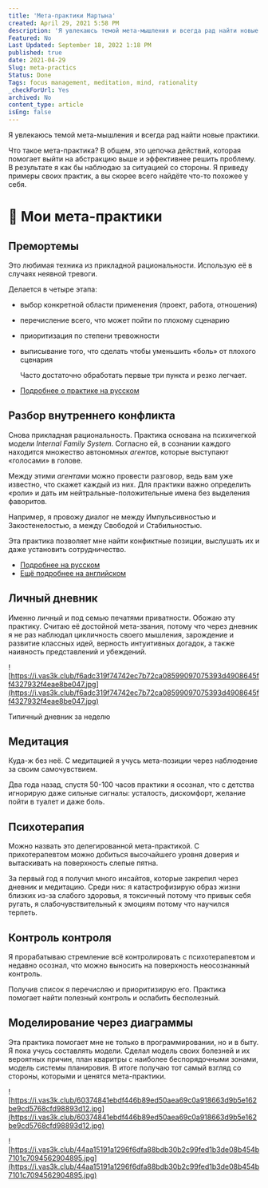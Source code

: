```yaml
---
title: 'Мета-практики Мартына'
created: April 29, 2021 5:58 PM
description: 'Я увлекаюсь темой мета-мышления и всегда рад найти новые практики.'
Featured: No
Last Updated: September 18, 2022 1:18 PM
published: true
date: 2021-04-29
Slug: meta-practics
Status: Done
Tags: focus management, meditation, mind, rationality
_checkForUrl: Yes
archived: No
content_type: article
isEng: false
---
```


Я увлекаюсь темой мета-мышления и всегда рад найти новые практики.

Что такое мета-практика? В общем, это цепочка действий, которая помогает выйти на абстракцию выше и эффективнее решить проблему. В результате я как бы наблюдаю за ситуацией со стороны. Я приведу примеры своих практик, а вы скорее всего найдёте что-то похожее у себя.

# 🧿 Мои мета-практики

## Премортемы

Это любимая техника из прикладной рациональности. Использую её в случаях неявной тревоги.

Делается в четыре этапа:

- выбор конкретной области применения (проект, работа, отношения)
- перечисление всего, что может пойти по плохому сценарию
- приоритизация по степени тревожности
- выписывание того, что сделать чтобы уменьшить «боль» от плохого сценария
    
    Часто достаточно обработать первые три пункта и резко легчает.
    
- [Подробнее о практике на русском](https://lesswrong.ru/w/%D0%92%D1%80%D0%B5%D0%BC%D1%8F_%D0%BC%D0%BE%D0%BB%D0%BE%D1%82%D0%BA%D0%BE%D0%B2_%D0%B4%D0%B5%D0%BD%D1%8C_10_%D0%9C%D1%91%D1%80%D1%84%D0%B8%D0%B4%D0%B6%D0%B8%D1%82%D1%81%D1%83)

## Разбор внутреннего конфликта

Снова прикладная рациональность. Практика основана на психичегкой модели *Internal Family System*. Согласно ей, в сознании каждого находится множество автономных *агентов*, которые выступают «голосами» в голове.

Между этими *агентами* можно провести разговор, ведь вам уже известно, что скажет каждый из них. Для практики важно определить «роли» и дать им нейтральные-положительные имена без выделения фаворитов.

Например, я провожу диалог не между Импульсивностью и Закостенелостью, а между Свободой и Стабильностью.

Эта практика позволяет мне найти конфиктные позиции, выслушать их и даже установить сотрудничество.

- [Подробнее на русском](https://lesswrong.ru/w/%D0%92%D1%80%D0%B5%D0%BC%D1%8F_%D0%BC%D0%BE%D0%BB%D0%BE%D1%82%D0%BA%D0%BE%D0%B2_%D0%B4%D0%B5%D0%BD%D1%8C_27_%D0%92%D0%BD%D1%83%D1%82%D1%80%D0%B5%D0%BD%D0%BD%D0%B8%D0%B9_%D0%BA%D0%BE%D1%80%D0%B5%D0%BD%D1%8C_%D1%80%D0%B0%D0%B7%D0%BD%D0%BE%D0%B3%D0%BB%D0%B0%D1%81%D0%B8%D1%8F)
- [Ещё подробнее на английском](https://www.rationality.org/resources/updates/2016/double-crux)

## Личный дневник

Именно личный и под семью печатями приватности. Обожаю эту практику. Считаю её достойной мета-звания, потому что через дневник я не раз наблюдал цикличность своего мышления, зарождение и развитие классных идей, верность интуитивных догадок, а также наивность представлений и убеждений.

![https://i.vas3k.club/f6adc319f74742ec7b72ca08599097075393d4908645ff4327932f4eae8be047.jpg](https://i.vas3k.club/f6adc319f74742ec7b72ca08599097075393d4908645ff4327932f4eae8be047.jpg)

Типичный дневник за неделю

## Медитация

Куда-ж без неё. С медитацией я учусь мета-позиции через наблюдение за своим самочувствием.

Два года назад, спустя 50-100 часов практики я осознал, что с детства 
игнорирую даже сильные сигналы: усталость, дискомфорт, желание пойти в туалет и даже боль.

## Психотерапия

Можно назвать это 
делегированной мета-практикой. С прихотерапевтом можно добиться 
высочайшего уровня доверия и вытаскивать на поверхность слепые пятна.

За первый год я получил много инсайтов, которые закрепил через дневник и медитацию. Среди них: я катастрофизирую образ жизни близких из-за слабого здоровья, я токсичный потому что привык себя ругать, я слабочувствительный к эмоциям потому что научился терпеть.

## Контроль контроля

Я прорабатываю стремление всё контролировать с психотерапевтом и недавно осознал, что можно выносить на поверхность неосознанный контроль.

Получив список я перечисляю и приоритизирую его. Практика помогает найти полезный контроль и ослабить бесполезный.

## Моделирование через диаграммы

Эта практика помогает мне не только в программировании, но и в быту. Я пока учусь составлять модели. Сделал модель своих болезней и их вероятных причин, план кваритры с наиболее беспорядочными зонами, модель системы планировия. В итоге получаю тот самый взгляд со стороны, которыми и ценятся мета-практики.

![https://i.vas3k.club/60374841ebdf446b89ed50aea69c0a918663d9b5e162be9cd5768cfd98893d12.jpg](https://i.vas3k.club/60374841ebdf446b89ed50aea69c0a918663d9b5e162be9cd5768cfd98893d12.jpg)

![https://i.vas3k.club/44aa15191a1296f6dfa88bdb30b2c99fed1b3de08b454b7101c7094562904895.jpg](https://i.vas3k.club/44aa15191a1296f6dfa88bdb30b2c99fed1b3de08b454b7101c7094562904895.jpg)